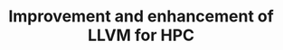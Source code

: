 ---
categories:
- bkk19
description: LLVM has reached a sufficient level as a compiler for system programming.<br
  /> However, there are several problems as compilers for HPC applications.<br />
  Therefore, we are improving and enhancing LLVM for HPC.<br /> In this presentation,
  we report our activities on register allocation,<br /> vectorization, and software
  pipelining for AArch 64.<br /> Also, we talk about some optimizations required to
  further<br /> improve the performance of HPC applications.<br />
image:
  featured: 'true'
  path: /assets/images/featured-images/bkk19/BKK19-214.png
session_attendee_num: '12'
session_id: BKK19-214
session_room: Session Room 1 (Lotus 1-2)
session_slot:
  end_time: '2019-04-02 12:25:00'
  start_time: '2019-04-02 12:00:00'
session_speakers:
- speaker_bio: In 1992, He joined Fujitsu Laboratories Ltd. His research interests
    are in the area of compiler optimizations and computer architectures. He joined
    Linaro as member engineer in 2017.
  speaker_company: FUJITSU LABORATORIES LTD.
  speaker_image: /assets/images/speakers/bkk19/masaki-arai.jpg
  speaker_location: ''
  speaker_name: Masaki Arai
  speaker_position: Senior Researcher
  speaker_username: masaki.arai
session_track: HPC
tag: session
tags:
- Tools
- IoT Fog/Gateway/Edge Computing
- Machine Learning/AI
title: Improvement and enhancement of LLVM for HPC
---